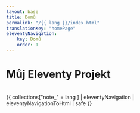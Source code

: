 ```yaml
---
layout: base
title: Domů
permalink: "/{{ lang }}/index.html"
translationKey: "homePage"
eleventyNavigation:
    key: Domů
    order: 1
---
```

# Můj Eleventy Projekt
<br>
{{ collections["note_" + lang ] | eleventyNavigation | eleventyNavigationToHtml | safe }}
